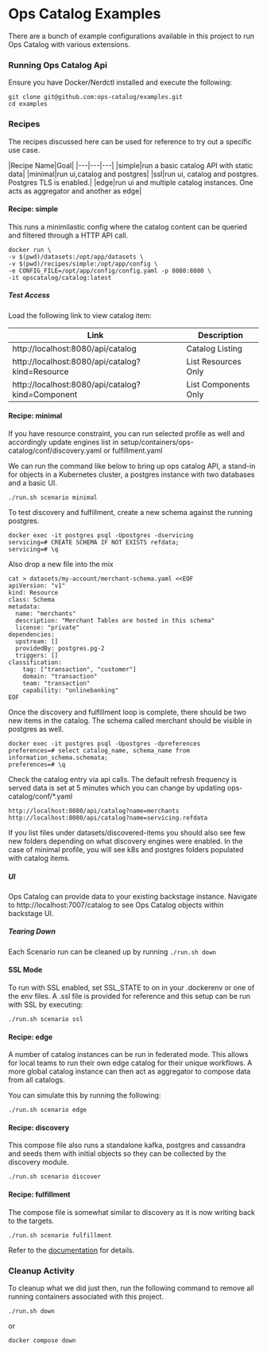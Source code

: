 # Ops Catalog Examples
There are a bunch of example configurations available in this project to run Ops Catalog with various extensions.

### Running Ops Catalog Api
Ensure you have Docker/Nerdctl installed and execute the following:

```
git clone git@github.com:ops-catalog/examples.git
cd examples
```

### Recipes
The recipes discussed here can be used for reference to try out a specific use case.

|Recipe Name|Goal|
|---|---|---|
|simple|run a basic catalog API with static data|
|minimal|run ui,catalog and postgres|
|ssl|run ui, catalog and postgres. Postgres TLS is enabled.|
|edge|run ui and multiple catalog instances. One acts as aggregator and another as edge|


#### Recipe: simple

This runs a minimilastic config where the catalog content can be queried and filtered through a HTTP API call.

```
docker run \
-v $(pwd)/datasets:/opt/app/datasets \
-v $(pwd)/recipes/simple:/opt/app/config \
-e CONFIG_FILE=/opt/app/config/config.yaml -p 8080:8080 \
-it opscatalog/catalog:latest
```

##### Test Access
Load the following link to view catalog item:

|Link|Description|
|---|---|
|http://localhost:8080/api/catalog| Catalog Listing|
|http://localhost:8080/api/catalog?kind=Resource| List Resources Only|
|http://localhost:8080/api/catalog?kind=Component|List Components Only|


#### Recipe: minimal
If you have resource constraint, you can run selected profile as well and accordingly update engines list in setup/containers/ops-catalog/conf/discovery.yaml or fulfillment.yaml

We can run the command like below to bring up ops catalog API, a stand-in for objects in a Kubernetes cluster,  a postgres instance with two databases and a basic UI.

```
./run.sh scenario minimal
```



To test discovery and fulfillment, create a new schema against the running postgres.

```shell
docker exec -it postgres psql -Upostgres -dservicing 
servicing=# CREATE SCHEMA IF NOT EXISTS refdata;
servicing=# \q
```

Also drop a new file into the mix

```shell
cat > datasets/my-account/merchant-schema.yaml <<EOF
apiVersion: "v1"
kind: Resource
class: Schema
metadata:
  name: "merchants"
  description: "Merchant Tables are hosted in this schema"
  license: "private"
dependencies:
  upstream: []
  providedBy: postgres.pg-2
  triggers: []
classification:
    tag: ["transaction", "customer"]
    domain: "transaction"
    team: "transaction"
    capability: "onlinebanking"
EOF
```

Once the discovery and fulfillment loop is complete, there should be two new items in the catalog.
The schema called merchant should be visible in postgres as well.

```shell
docker exec -it postgres psql -Upostgres -dpreferences
preferences=# select catalog_name, schema_name from information_schema.schemata;
preferences=# \q
```


Check the catalog entry via api calls. The default refresh frequency is served data is set at 5 minutes which you can change by updating ops-catalog/conf/*.yaml

```shell 
http://localhost:8080/api/catalog?name=merchants
http://localhost:8080/api/catalog?name=servicing.refdata
```

If you list files under datasets/discovered-items you should also see few new folders depending on what discovery engines were enabled. In the case of minimal profile, you will see k8s and postgres folders populated with catalog items. 

##### UI
Ops Catalog can provide data to your existing backstage instance. Navigate to http://localhost:7007/catalog to see Ops Catalog objects within backstage UI.


##### Tearing Down
Each Scenario run can be cleaned up by running ```./run.sh down```

#### SSL Mode

To run with SSL enabled, set SSL_STATE to on in your .dockerenv or one of the env files. A .ssl file is provided for reference and this setup can be run with SSL by executing:

```
./run.sh scenario ssl
```

#### Recipe: edge
A number of catalog instances can be run in federated mode. This allows for local teams to run their own edge catalog for their unique workflows. A more global catalog instance can then act as aggregator to compose data from all catalogs.

You can simulate this by running the following:

```
./run.sh scenario edge
```


#### Recipe: discovery
This compose file also runs a standalone kafka, postgres and cassandra and seeds them with initial objects so they can be collected by the discovery module.

```
./run.sh scenario discover
```

#### Recipe: fulfillment
The compose file is somewhat similar to discovery as it is now writing back to the targets.

```
./run.sh scenario fulfillment
```


Refer to the [documentation](https://ops-catalog.github.io/specification) for details.

### Cleanup Activity
To cleanup what we did just then, run the following command to remove all running containers associated with this project.

```
./run.sh down
```

or

```
docker compose down
```
